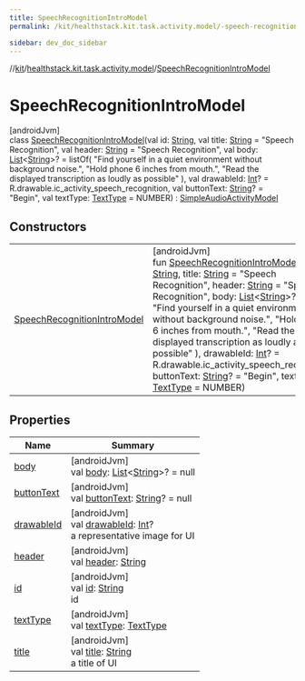 ```yaml
---
title: SpeechRecognitionIntroModel
permalink: /kit/healthstack.kit.task.activity.model/-speech-recognition-intro-model/index.html

sidebar: dev_doc_sidebar
---
```

//[kit](../../../kit.html)/[healthstack.kit.task.activity.model](../index.html)/[SpeechRecognitionIntroModel](index.html)



# SpeechRecognitionIntroModel



[androidJvm]\
class [SpeechRecognitionIntroModel](index.html)(val id: [String](https://kotlinlang.org/api/latest/jvm/stdlib/kotlin/-string/index.html), val title: [String](https://kotlinlang.org/api/latest/jvm/stdlib/kotlin/-string/index.html) = &quot;Speech Recognition&quot;, val header: [String](https://kotlinlang.org/api/latest/jvm/stdlib/kotlin/-string/index.html) = &quot;Speech Recognition&quot;, val body: [List](https://kotlinlang.org/api/latest/jvm/stdlib/kotlin.collections/-list/index.html)&lt;[String](https://kotlinlang.org/api/latest/jvm/stdlib/kotlin/-string/index.html)&gt;? = listOf(
        &quot;Find yourself in a quiet environment without background noise.&quot;,
        &quot;Hold phone 6 inches from mouth.&quot;,
        &quot;Read the displayed transcription as loudly as possible&quot;
    ), val drawableId: [Int](https://kotlinlang.org/api/latest/jvm/stdlib/kotlin/-int/index.html)? = R.drawable.ic_activity_speech_recognition, val buttonText: [String](https://kotlinlang.org/api/latest/jvm/stdlib/kotlin/-string/index.html)? = &quot;Begin&quot;, val textType: [TextType](../../healthstack.kit.ui/-text-type/index.html) = NUMBER) : [SimpleAudioActivityModel](../../healthstack.kit.task.activity.model.common/-simple-audio-activity-model/index.html)



## Constructors


| | |
|---|---|
| [SpeechRecognitionIntroModel](-speech-recognition-intro-model.html) | [androidJvm]<br>fun [SpeechRecognitionIntroModel](-speech-recognition-intro-model.html)(id: [String](https://kotlinlang.org/api/latest/jvm/stdlib/kotlin/-string/index.html), title: [String](https://kotlinlang.org/api/latest/jvm/stdlib/kotlin/-string/index.html) = &quot;Speech Recognition&quot;, header: [String](https://kotlinlang.org/api/latest/jvm/stdlib/kotlin/-string/index.html) = &quot;Speech Recognition&quot;, body: [List](https://kotlinlang.org/api/latest/jvm/stdlib/kotlin.collections/-list/index.html)&lt;[String](https://kotlinlang.org/api/latest/jvm/stdlib/kotlin/-string/index.html)&gt;? = listOf(         &quot;Find yourself in a quiet environment without background noise.&quot;,         &quot;Hold phone 6 inches from mouth.&quot;,         &quot;Read the displayed transcription as loudly as possible&quot;     ), drawableId: [Int](https://kotlinlang.org/api/latest/jvm/stdlib/kotlin/-int/index.html)? = R.drawable.ic_activity_speech_recognition, buttonText: [String](https://kotlinlang.org/api/latest/jvm/stdlib/kotlin/-string/index.html)? = &quot;Begin&quot;, textType: [TextType](../../healthstack.kit.ui/-text-type/index.html) = NUMBER) |


## Properties


| Name | Summary |
|---|---|
| [body](../../healthstack.kit.task.activity.model.common/-simple-audio-activity-model/body.html) | [androidJvm]<br>val [body](../../healthstack.kit.task.activity.model.common/-simple-audio-activity-model/body.html): [List](https://kotlinlang.org/api/latest/jvm/stdlib/kotlin.collections/-list/index.html)&lt;[String](https://kotlinlang.org/api/latest/jvm/stdlib/kotlin/-string/index.html)&gt;? = null |
| [buttonText](../../healthstack.kit.task.activity.model.common/-simple-audio-activity-model/button-text.html) | [androidJvm]<br>val [buttonText](../../healthstack.kit.task.activity.model.common/-simple-audio-activity-model/button-text.html): [String](https://kotlinlang.org/api/latest/jvm/stdlib/kotlin/-string/index.html)? = null |
| [drawableId](../../healthstack.kit.task.base/-step-model/drawable-id.html) | [androidJvm]<br>val [drawableId](../../healthstack.kit.task.base/-step-model/drawable-id.html): [Int](https://kotlinlang.org/api/latest/jvm/stdlib/kotlin/-int/index.html)?<br>a representative image for UI |
| [header](../../healthstack.kit.task.activity.model.common/-simple-audio-activity-model/header.html) | [androidJvm]<br>val [header](../../healthstack.kit.task.activity.model.common/-simple-audio-activity-model/header.html): [String](https://kotlinlang.org/api/latest/jvm/stdlib/kotlin/-string/index.html) |
| [id](../../healthstack.kit.task.base/-step-model/id.html) | [androidJvm]<br>val [id](../../healthstack.kit.task.base/-step-model/id.html): [String](https://kotlinlang.org/api/latest/jvm/stdlib/kotlin/-string/index.html)<br>id |
| [textType](../../healthstack.kit.task.activity.model.common/-simple-audio-activity-model/text-type.html) | [androidJvm]<br>val [textType](../../healthstack.kit.task.activity.model.common/-simple-audio-activity-model/text-type.html): [TextType](../../healthstack.kit.ui/-text-type/index.html) |
| [title](../../healthstack.kit.task.base/-step-model/title.html) | [androidJvm]<br>val [title](../../healthstack.kit.task.base/-step-model/title.html): [String](https://kotlinlang.org/api/latest/jvm/stdlib/kotlin/-string/index.html)<br>a title of UI |

